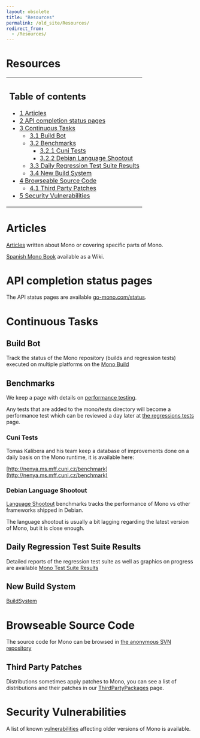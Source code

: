 ```yaml
---
layout: obsolete
title: "Resources"
permalink: /old_site/Resources/
redirect_from:
  - /Resources/
---
```


Resources
=========

<table>
<col width="100%" />
<tbody>
<tr class="odd">
<td align="left"><h2>Table of contents</h2>
<ul>
<li><a href="#Articles">1 Articles</a></li>
<li><a href="#API_completion_status_pages">2 API completion status pages</a></li>
<li><a href="#Continuous_Tasks">3 Continuous Tasks</a>
<ul>
<li><a href="#Build_Bot">3.1 Build Bot</a></li>
<li><a href="#Benchmarks">3.2 Benchmarks</a>
<ul>
<li><a href="#Cuni_Tests">3.2.1 Cuni Tests</a></li>
<li><a href="#Debian_Language_Shootout">3.2.2 Debian Language Shootout</a></li>
</ul></li>
<li><a href="#Daily_Regression_Test_Suite_Results">3.3 Daily Regression Test Suite Results</a></li>
<li><a href="#New_Build_System">3.4 New Build System</a></li>
</ul></li>
<li><a href="#Browseable_Source_Code">4 Browseable Source Code</a>
<ul>
<li><a href="#Third_Party_Patches">4.1 Third Party Patches</a></li>
</ul></li>
<li><a href="#Security_Vulnerabilities">5 Security Vulnerabilities</a></li>
</ul></td>
</tr>
</tbody>
</table>

Articles
========

[Articles]({{site.github.url}}/old_site/Articles "Articles") written about Mono or covering specific parts of Mono.

[Spanish Mono Book](http://tornatmico.org/libro/LibroMono) available as a Wiki.

API completion status pages
===========================

The API status pages are available [go-mono.com/status](http://go-mono.com/status/).

Continuous Tasks
================

Build Bot
---------

Track the status of the Mono repository (builds and regression tests) executed on multiple platforms on the [Mono Build](http://wrench.mono-project.com/builds)

Benchmarks
----------

We keep a page with details on [performance testing]({{site.github.url}}/old_site/PerformanceTesting "PerformanceTesting").

Any tests that are added to the mono/tests directory will become a performance test which can be reviewed a day later at [the regressions tests](http://nenya.ms.mff.cuni.cz/projects/mono/benchmarks/rtests.phtml) page.

### Cuni Tests

Tomas Kalibera and his team keep a database of improvements done on a daily basis on the Mono runtime, it is available here:

[http://nenya.ms.mff.cuni.cz/benchmark](http://nenya.ms.mff.cuni.cz/benchmark)

### Debian Language Shootout

[Language Shootout](http://shootout.alioth.debian.org/debian/benchmark.php?test=all&lang=csharp&lang2=java) benchmarks tracks the performance of Mono vs other frameworks shipped in Debian.

The language shootout is usually a bit lagging regarding the latest version of Mono, but it is close enough.

Daily Regression Test Suite Results
-----------------------------------

Detailed reports of the regression test suite as well as graphics on progress are available [Mono Test Suite Results](http://mono.ximian.com/tests)

New Build System
----------------

[BuildSystem]({{site.github.url}}/old_site/BuildSystem "BuildSystem")

Browseable Source Code
======================

The source code for Mono can be browsed in [the anonymous SVN repository](http://anonsvn.mono-project.com/)

Third Party Patches
-------------------

Distributions sometimes apply patches to Mono, you can see a list of distributions and their patches in our [ThirdPartyPackages]({{site.github.url}}/old_site/ThirdPartyPackages "ThirdPartyPackages") page.

Security Vulnerabilities
========================

A list of known [vulnerabilities]({{site.github.url}}/old_site/Vulnerabilities "Vulnerabilities") affecting older versions of Mono is available.

